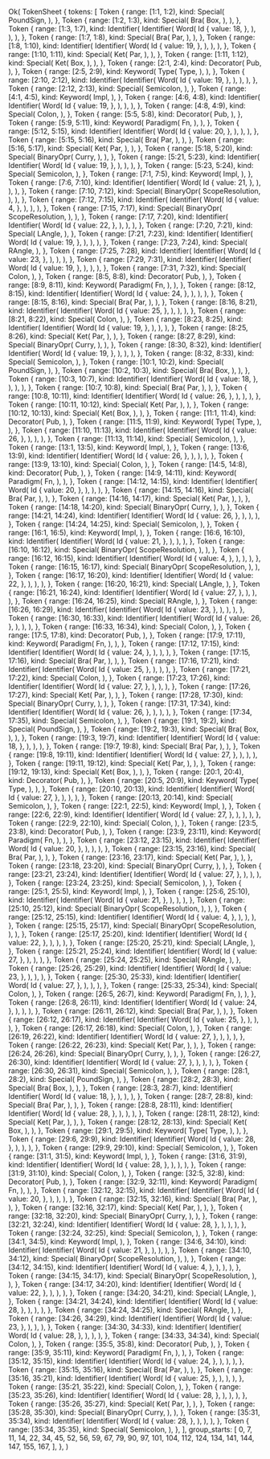 Ok(
    TokenSheet {
        tokens: [
            Token {
                range: [1:1, 1:2),
                kind: Special(
                    PoundSign,
                ),
            },
            Token {
                range: [1:2, 1:3),
                kind: Special(
                    Bra(
                        Box,
                    ),
                ),
            },
            Token {
                range: [1:3, 1:7),
                kind: Identifier(
                    Identifier(
                        Word(
                            Id {
                                value: 18,
                            },
                        ),
                    ),
                ),
            },
            Token {
                range: [1:7, 1:8),
                kind: Special(
                    Bra(
                        Par,
                    ),
                ),
            },
            Token {
                range: [1:8, 1:10),
                kind: Identifier(
                    Identifier(
                        Word(
                            Id {
                                value: 19,
                            },
                        ),
                    ),
                ),
            },
            Token {
                range: [1:10, 1:11),
                kind: Special(
                    Ket(
                        Par,
                    ),
                ),
            },
            Token {
                range: [1:11, 1:12),
                kind: Special(
                    Ket(
                        Box,
                    ),
                ),
            },
            Token {
                range: [2:1, 2:4),
                kind: Decorator(
                    Pub,
                ),
            },
            Token {
                range: [2:5, 2:9),
                kind: Keyword(
                    Type(
                        Type,
                    ),
                ),
            },
            Token {
                range: [2:10, 2:12),
                kind: Identifier(
                    Identifier(
                        Word(
                            Id {
                                value: 19,
                            },
                        ),
                    ),
                ),
            },
            Token {
                range: [2:12, 2:13),
                kind: Special(
                    Semicolon,
                ),
            },
            Token {
                range: [4:1, 4:5),
                kind: Keyword(
                    Impl,
                ),
            },
            Token {
                range: [4:6, 4:8),
                kind: Identifier(
                    Identifier(
                        Word(
                            Id {
                                value: 19,
                            },
                        ),
                    ),
                ),
            },
            Token {
                range: [4:8, 4:9),
                kind: Special(
                    Colon,
                ),
            },
            Token {
                range: [5:5, 5:8),
                kind: Decorator(
                    Pub,
                ),
            },
            Token {
                range: [5:9, 5:11),
                kind: Keyword(
                    Paradigm(
                        Fn,
                    ),
                ),
            },
            Token {
                range: [5:12, 5:15),
                kind: Identifier(
                    Identifier(
                        Word(
                            Id {
                                value: 20,
                            },
                        ),
                    ),
                ),
            },
            Token {
                range: [5:15, 5:16),
                kind: Special(
                    Bra(
                        Par,
                    ),
                ),
            },
            Token {
                range: [5:16, 5:17),
                kind: Special(
                    Ket(
                        Par,
                    ),
                ),
            },
            Token {
                range: [5:18, 5:20),
                kind: Special(
                    BinaryOpr(
                        Curry,
                    ),
                ),
            },
            Token {
                range: [5:21, 5:23),
                kind: Identifier(
                    Identifier(
                        Word(
                            Id {
                                value: 19,
                            },
                        ),
                    ),
                ),
            },
            Token {
                range: [5:23, 5:24),
                kind: Special(
                    Semicolon,
                ),
            },
            Token {
                range: [7:1, 7:5),
                kind: Keyword(
                    Impl,
                ),
            },
            Token {
                range: [7:6, 7:10),
                kind: Identifier(
                    Identifier(
                        Word(
                            Id {
                                value: 21,
                            },
                        ),
                    ),
                ),
            },
            Token {
                range: [7:10, 7:12),
                kind: Special(
                    BinaryOpr(
                        ScopeResolution,
                    ),
                ),
            },
            Token {
                range: [7:12, 7:15),
                kind: Identifier(
                    Identifier(
                        Word(
                            Id {
                                value: 4,
                            },
                        ),
                    ),
                ),
            },
            Token {
                range: [7:15, 7:17),
                kind: Special(
                    BinaryOpr(
                        ScopeResolution,
                    ),
                ),
            },
            Token {
                range: [7:17, 7:20),
                kind: Identifier(
                    Identifier(
                        Word(
                            Id {
                                value: 22,
                            },
                        ),
                    ),
                ),
            },
            Token {
                range: [7:20, 7:21),
                kind: Special(
                    LAngle,
                ),
            },
            Token {
                range: [7:21, 7:23),
                kind: Identifier(
                    Identifier(
                        Word(
                            Id {
                                value: 19,
                            },
                        ),
                    ),
                ),
            },
            Token {
                range: [7:23, 7:24),
                kind: Special(
                    RAngle,
                ),
            },
            Token {
                range: [7:25, 7:28),
                kind: Identifier(
                    Identifier(
                        Word(
                            Id {
                                value: 23,
                            },
                        ),
                    ),
                ),
            },
            Token {
                range: [7:29, 7:31),
                kind: Identifier(
                    Identifier(
                        Word(
                            Id {
                                value: 19,
                            },
                        ),
                    ),
                ),
            },
            Token {
                range: [7:31, 7:32),
                kind: Special(
                    Colon,
                ),
            },
            Token {
                range: [8:5, 8:8),
                kind: Decorator(
                    Pub,
                ),
            },
            Token {
                range: [8:9, 8:11),
                kind: Keyword(
                    Paradigm(
                        Fn,
                    ),
                ),
            },
            Token {
                range: [8:12, 8:15),
                kind: Identifier(
                    Identifier(
                        Word(
                            Id {
                                value: 24,
                            },
                        ),
                    ),
                ),
            },
            Token {
                range: [8:15, 8:16),
                kind: Special(
                    Bra(
                        Par,
                    ),
                ),
            },
            Token {
                range: [8:16, 8:21),
                kind: Identifier(
                    Identifier(
                        Word(
                            Id {
                                value: 25,
                            },
                        ),
                    ),
                ),
            },
            Token {
                range: [8:21, 8:22),
                kind: Special(
                    Colon,
                ),
            },
            Token {
                range: [8:23, 8:25),
                kind: Identifier(
                    Identifier(
                        Word(
                            Id {
                                value: 19,
                            },
                        ),
                    ),
                ),
            },
            Token {
                range: [8:25, 8:26),
                kind: Special(
                    Ket(
                        Par,
                    ),
                ),
            },
            Token {
                range: [8:27, 8:29),
                kind: Special(
                    BinaryOpr(
                        Curry,
                    ),
                ),
            },
            Token {
                range: [8:30, 8:32),
                kind: Identifier(
                    Identifier(
                        Word(
                            Id {
                                value: 19,
                            },
                        ),
                    ),
                ),
            },
            Token {
                range: [8:32, 8:33),
                kind: Special(
                    Semicolon,
                ),
            },
            Token {
                range: [10:1, 10:2),
                kind: Special(
                    PoundSign,
                ),
            },
            Token {
                range: [10:2, 10:3),
                kind: Special(
                    Bra(
                        Box,
                    ),
                ),
            },
            Token {
                range: [10:3, 10:7),
                kind: Identifier(
                    Identifier(
                        Word(
                            Id {
                                value: 18,
                            },
                        ),
                    ),
                ),
            },
            Token {
                range: [10:7, 10:8),
                kind: Special(
                    Bra(
                        Par,
                    ),
                ),
            },
            Token {
                range: [10:8, 10:11),
                kind: Identifier(
                    Identifier(
                        Word(
                            Id {
                                value: 26,
                            },
                        ),
                    ),
                ),
            },
            Token {
                range: [10:11, 10:12),
                kind: Special(
                    Ket(
                        Par,
                    ),
                ),
            },
            Token {
                range: [10:12, 10:13),
                kind: Special(
                    Ket(
                        Box,
                    ),
                ),
            },
            Token {
                range: [11:1, 11:4),
                kind: Decorator(
                    Pub,
                ),
            },
            Token {
                range: [11:5, 11:9),
                kind: Keyword(
                    Type(
                        Type,
                    ),
                ),
            },
            Token {
                range: [11:10, 11:13),
                kind: Identifier(
                    Identifier(
                        Word(
                            Id {
                                value: 26,
                            },
                        ),
                    ),
                ),
            },
            Token {
                range: [11:13, 11:14),
                kind: Special(
                    Semicolon,
                ),
            },
            Token {
                range: [13:1, 13:5),
                kind: Keyword(
                    Impl,
                ),
            },
            Token {
                range: [13:6, 13:9),
                kind: Identifier(
                    Identifier(
                        Word(
                            Id {
                                value: 26,
                            },
                        ),
                    ),
                ),
            },
            Token {
                range: [13:9, 13:10),
                kind: Special(
                    Colon,
                ),
            },
            Token {
                range: [14:5, 14:8),
                kind: Decorator(
                    Pub,
                ),
            },
            Token {
                range: [14:9, 14:11),
                kind: Keyword(
                    Paradigm(
                        Fn,
                    ),
                ),
            },
            Token {
                range: [14:12, 14:15),
                kind: Identifier(
                    Identifier(
                        Word(
                            Id {
                                value: 20,
                            },
                        ),
                    ),
                ),
            },
            Token {
                range: [14:15, 14:16),
                kind: Special(
                    Bra(
                        Par,
                    ),
                ),
            },
            Token {
                range: [14:16, 14:17),
                kind: Special(
                    Ket(
                        Par,
                    ),
                ),
            },
            Token {
                range: [14:18, 14:20),
                kind: Special(
                    BinaryOpr(
                        Curry,
                    ),
                ),
            },
            Token {
                range: [14:21, 14:24),
                kind: Identifier(
                    Identifier(
                        Word(
                            Id {
                                value: 26,
                            },
                        ),
                    ),
                ),
            },
            Token {
                range: [14:24, 14:25),
                kind: Special(
                    Semicolon,
                ),
            },
            Token {
                range: [16:1, 16:5),
                kind: Keyword(
                    Impl,
                ),
            },
            Token {
                range: [16:6, 16:10),
                kind: Identifier(
                    Identifier(
                        Word(
                            Id {
                                value: 21,
                            },
                        ),
                    ),
                ),
            },
            Token {
                range: [16:10, 16:12),
                kind: Special(
                    BinaryOpr(
                        ScopeResolution,
                    ),
                ),
            },
            Token {
                range: [16:12, 16:15),
                kind: Identifier(
                    Identifier(
                        Word(
                            Id {
                                value: 4,
                            },
                        ),
                    ),
                ),
            },
            Token {
                range: [16:15, 16:17),
                kind: Special(
                    BinaryOpr(
                        ScopeResolution,
                    ),
                ),
            },
            Token {
                range: [16:17, 16:20),
                kind: Identifier(
                    Identifier(
                        Word(
                            Id {
                                value: 22,
                            },
                        ),
                    ),
                ),
            },
            Token {
                range: [16:20, 16:21),
                kind: Special(
                    LAngle,
                ),
            },
            Token {
                range: [16:21, 16:24),
                kind: Identifier(
                    Identifier(
                        Word(
                            Id {
                                value: 27,
                            },
                        ),
                    ),
                ),
            },
            Token {
                range: [16:24, 16:25),
                kind: Special(
                    RAngle,
                ),
            },
            Token {
                range: [16:26, 16:29),
                kind: Identifier(
                    Identifier(
                        Word(
                            Id {
                                value: 23,
                            },
                        ),
                    ),
                ),
            },
            Token {
                range: [16:30, 16:33),
                kind: Identifier(
                    Identifier(
                        Word(
                            Id {
                                value: 26,
                            },
                        ),
                    ),
                ),
            },
            Token {
                range: [16:33, 16:34),
                kind: Special(
                    Colon,
                ),
            },
            Token {
                range: [17:5, 17:8),
                kind: Decorator(
                    Pub,
                ),
            },
            Token {
                range: [17:9, 17:11),
                kind: Keyword(
                    Paradigm(
                        Fn,
                    ),
                ),
            },
            Token {
                range: [17:12, 17:15),
                kind: Identifier(
                    Identifier(
                        Word(
                            Id {
                                value: 24,
                            },
                        ),
                    ),
                ),
            },
            Token {
                range: [17:15, 17:16),
                kind: Special(
                    Bra(
                        Par,
                    ),
                ),
            },
            Token {
                range: [17:16, 17:21),
                kind: Identifier(
                    Identifier(
                        Word(
                            Id {
                                value: 25,
                            },
                        ),
                    ),
                ),
            },
            Token {
                range: [17:21, 17:22),
                kind: Special(
                    Colon,
                ),
            },
            Token {
                range: [17:23, 17:26),
                kind: Identifier(
                    Identifier(
                        Word(
                            Id {
                                value: 27,
                            },
                        ),
                    ),
                ),
            },
            Token {
                range: [17:26, 17:27),
                kind: Special(
                    Ket(
                        Par,
                    ),
                ),
            },
            Token {
                range: [17:28, 17:30),
                kind: Special(
                    BinaryOpr(
                        Curry,
                    ),
                ),
            },
            Token {
                range: [17:31, 17:34),
                kind: Identifier(
                    Identifier(
                        Word(
                            Id {
                                value: 26,
                            },
                        ),
                    ),
                ),
            },
            Token {
                range: [17:34, 17:35),
                kind: Special(
                    Semicolon,
                ),
            },
            Token {
                range: [19:1, 19:2),
                kind: Special(
                    PoundSign,
                ),
            },
            Token {
                range: [19:2, 19:3),
                kind: Special(
                    Bra(
                        Box,
                    ),
                ),
            },
            Token {
                range: [19:3, 19:7),
                kind: Identifier(
                    Identifier(
                        Word(
                            Id {
                                value: 18,
                            },
                        ),
                    ),
                ),
            },
            Token {
                range: [19:7, 19:8),
                kind: Special(
                    Bra(
                        Par,
                    ),
                ),
            },
            Token {
                range: [19:8, 19:11),
                kind: Identifier(
                    Identifier(
                        Word(
                            Id {
                                value: 27,
                            },
                        ),
                    ),
                ),
            },
            Token {
                range: [19:11, 19:12),
                kind: Special(
                    Ket(
                        Par,
                    ),
                ),
            },
            Token {
                range: [19:12, 19:13),
                kind: Special(
                    Ket(
                        Box,
                    ),
                ),
            },
            Token {
                range: [20:1, 20:4),
                kind: Decorator(
                    Pub,
                ),
            },
            Token {
                range: [20:5, 20:9),
                kind: Keyword(
                    Type(
                        Type,
                    ),
                ),
            },
            Token {
                range: [20:10, 20:13),
                kind: Identifier(
                    Identifier(
                        Word(
                            Id {
                                value: 27,
                            },
                        ),
                    ),
                ),
            },
            Token {
                range: [20:13, 20:14),
                kind: Special(
                    Semicolon,
                ),
            },
            Token {
                range: [22:1, 22:5),
                kind: Keyword(
                    Impl,
                ),
            },
            Token {
                range: [22:6, 22:9),
                kind: Identifier(
                    Identifier(
                        Word(
                            Id {
                                value: 27,
                            },
                        ),
                    ),
                ),
            },
            Token {
                range: [22:9, 22:10),
                kind: Special(
                    Colon,
                ),
            },
            Token {
                range: [23:5, 23:8),
                kind: Decorator(
                    Pub,
                ),
            },
            Token {
                range: [23:9, 23:11),
                kind: Keyword(
                    Paradigm(
                        Fn,
                    ),
                ),
            },
            Token {
                range: [23:12, 23:15),
                kind: Identifier(
                    Identifier(
                        Word(
                            Id {
                                value: 20,
                            },
                        ),
                    ),
                ),
            },
            Token {
                range: [23:15, 23:16),
                kind: Special(
                    Bra(
                        Par,
                    ),
                ),
            },
            Token {
                range: [23:16, 23:17),
                kind: Special(
                    Ket(
                        Par,
                    ),
                ),
            },
            Token {
                range: [23:18, 23:20),
                kind: Special(
                    BinaryOpr(
                        Curry,
                    ),
                ),
            },
            Token {
                range: [23:21, 23:24),
                kind: Identifier(
                    Identifier(
                        Word(
                            Id {
                                value: 27,
                            },
                        ),
                    ),
                ),
            },
            Token {
                range: [23:24, 23:25),
                kind: Special(
                    Semicolon,
                ),
            },
            Token {
                range: [25:1, 25:5),
                kind: Keyword(
                    Impl,
                ),
            },
            Token {
                range: [25:6, 25:10),
                kind: Identifier(
                    Identifier(
                        Word(
                            Id {
                                value: 21,
                            },
                        ),
                    ),
                ),
            },
            Token {
                range: [25:10, 25:12),
                kind: Special(
                    BinaryOpr(
                        ScopeResolution,
                    ),
                ),
            },
            Token {
                range: [25:12, 25:15),
                kind: Identifier(
                    Identifier(
                        Word(
                            Id {
                                value: 4,
                            },
                        ),
                    ),
                ),
            },
            Token {
                range: [25:15, 25:17),
                kind: Special(
                    BinaryOpr(
                        ScopeResolution,
                    ),
                ),
            },
            Token {
                range: [25:17, 25:20),
                kind: Identifier(
                    Identifier(
                        Word(
                            Id {
                                value: 22,
                            },
                        ),
                    ),
                ),
            },
            Token {
                range: [25:20, 25:21),
                kind: Special(
                    LAngle,
                ),
            },
            Token {
                range: [25:21, 25:24),
                kind: Identifier(
                    Identifier(
                        Word(
                            Id {
                                value: 27,
                            },
                        ),
                    ),
                ),
            },
            Token {
                range: [25:24, 25:25),
                kind: Special(
                    RAngle,
                ),
            },
            Token {
                range: [25:26, 25:29),
                kind: Identifier(
                    Identifier(
                        Word(
                            Id {
                                value: 23,
                            },
                        ),
                    ),
                ),
            },
            Token {
                range: [25:30, 25:33),
                kind: Identifier(
                    Identifier(
                        Word(
                            Id {
                                value: 27,
                            },
                        ),
                    ),
                ),
            },
            Token {
                range: [25:33, 25:34),
                kind: Special(
                    Colon,
                ),
            },
            Token {
                range: [26:5, 26:7),
                kind: Keyword(
                    Paradigm(
                        Fn,
                    ),
                ),
            },
            Token {
                range: [26:8, 26:11),
                kind: Identifier(
                    Identifier(
                        Word(
                            Id {
                                value: 24,
                            },
                        ),
                    ),
                ),
            },
            Token {
                range: [26:11, 26:12),
                kind: Special(
                    Bra(
                        Par,
                    ),
                ),
            },
            Token {
                range: [26:12, 26:17),
                kind: Identifier(
                    Identifier(
                        Word(
                            Id {
                                value: 25,
                            },
                        ),
                    ),
                ),
            },
            Token {
                range: [26:17, 26:18),
                kind: Special(
                    Colon,
                ),
            },
            Token {
                range: [26:19, 26:22),
                kind: Identifier(
                    Identifier(
                        Word(
                            Id {
                                value: 27,
                            },
                        ),
                    ),
                ),
            },
            Token {
                range: [26:22, 26:23),
                kind: Special(
                    Ket(
                        Par,
                    ),
                ),
            },
            Token {
                range: [26:24, 26:26),
                kind: Special(
                    BinaryOpr(
                        Curry,
                    ),
                ),
            },
            Token {
                range: [26:27, 26:30),
                kind: Identifier(
                    Identifier(
                        Word(
                            Id {
                                value: 27,
                            },
                        ),
                    ),
                ),
            },
            Token {
                range: [26:30, 26:31),
                kind: Special(
                    Semicolon,
                ),
            },
            Token {
                range: [28:1, 28:2),
                kind: Special(
                    PoundSign,
                ),
            },
            Token {
                range: [28:2, 28:3),
                kind: Special(
                    Bra(
                        Box,
                    ),
                ),
            },
            Token {
                range: [28:3, 28:7),
                kind: Identifier(
                    Identifier(
                        Word(
                            Id {
                                value: 18,
                            },
                        ),
                    ),
                ),
            },
            Token {
                range: [28:7, 28:8),
                kind: Special(
                    Bra(
                        Par,
                    ),
                ),
            },
            Token {
                range: [28:8, 28:11),
                kind: Identifier(
                    Identifier(
                        Word(
                            Id {
                                value: 28,
                            },
                        ),
                    ),
                ),
            },
            Token {
                range: [28:11, 28:12),
                kind: Special(
                    Ket(
                        Par,
                    ),
                ),
            },
            Token {
                range: [28:12, 28:13),
                kind: Special(
                    Ket(
                        Box,
                    ),
                ),
            },
            Token {
                range: [29:1, 29:5),
                kind: Keyword(
                    Type(
                        Type,
                    ),
                ),
            },
            Token {
                range: [29:6, 29:9),
                kind: Identifier(
                    Identifier(
                        Word(
                            Id {
                                value: 28,
                            },
                        ),
                    ),
                ),
            },
            Token {
                range: [29:9, 29:10),
                kind: Special(
                    Semicolon,
                ),
            },
            Token {
                range: [31:1, 31:5),
                kind: Keyword(
                    Impl,
                ),
            },
            Token {
                range: [31:6, 31:9),
                kind: Identifier(
                    Identifier(
                        Word(
                            Id {
                                value: 28,
                            },
                        ),
                    ),
                ),
            },
            Token {
                range: [31:9, 31:10),
                kind: Special(
                    Colon,
                ),
            },
            Token {
                range: [32:5, 32:8),
                kind: Decorator(
                    Pub,
                ),
            },
            Token {
                range: [32:9, 32:11),
                kind: Keyword(
                    Paradigm(
                        Fn,
                    ),
                ),
            },
            Token {
                range: [32:12, 32:15),
                kind: Identifier(
                    Identifier(
                        Word(
                            Id {
                                value: 20,
                            },
                        ),
                    ),
                ),
            },
            Token {
                range: [32:15, 32:16),
                kind: Special(
                    Bra(
                        Par,
                    ),
                ),
            },
            Token {
                range: [32:16, 32:17),
                kind: Special(
                    Ket(
                        Par,
                    ),
                ),
            },
            Token {
                range: [32:18, 32:20),
                kind: Special(
                    BinaryOpr(
                        Curry,
                    ),
                ),
            },
            Token {
                range: [32:21, 32:24),
                kind: Identifier(
                    Identifier(
                        Word(
                            Id {
                                value: 28,
                            },
                        ),
                    ),
                ),
            },
            Token {
                range: [32:24, 32:25),
                kind: Special(
                    Semicolon,
                ),
            },
            Token {
                range: [34:1, 34:5),
                kind: Keyword(
                    Impl,
                ),
            },
            Token {
                range: [34:6, 34:10),
                kind: Identifier(
                    Identifier(
                        Word(
                            Id {
                                value: 21,
                            },
                        ),
                    ),
                ),
            },
            Token {
                range: [34:10, 34:12),
                kind: Special(
                    BinaryOpr(
                        ScopeResolution,
                    ),
                ),
            },
            Token {
                range: [34:12, 34:15),
                kind: Identifier(
                    Identifier(
                        Word(
                            Id {
                                value: 4,
                            },
                        ),
                    ),
                ),
            },
            Token {
                range: [34:15, 34:17),
                kind: Special(
                    BinaryOpr(
                        ScopeResolution,
                    ),
                ),
            },
            Token {
                range: [34:17, 34:20),
                kind: Identifier(
                    Identifier(
                        Word(
                            Id {
                                value: 22,
                            },
                        ),
                    ),
                ),
            },
            Token {
                range: [34:20, 34:21),
                kind: Special(
                    LAngle,
                ),
            },
            Token {
                range: [34:21, 34:24),
                kind: Identifier(
                    Identifier(
                        Word(
                            Id {
                                value: 28,
                            },
                        ),
                    ),
                ),
            },
            Token {
                range: [34:24, 34:25),
                kind: Special(
                    RAngle,
                ),
            },
            Token {
                range: [34:26, 34:29),
                kind: Identifier(
                    Identifier(
                        Word(
                            Id {
                                value: 23,
                            },
                        ),
                    ),
                ),
            },
            Token {
                range: [34:30, 34:33),
                kind: Identifier(
                    Identifier(
                        Word(
                            Id {
                                value: 28,
                            },
                        ),
                    ),
                ),
            },
            Token {
                range: [34:33, 34:34),
                kind: Special(
                    Colon,
                ),
            },
            Token {
                range: [35:5, 35:8),
                kind: Decorator(
                    Pub,
                ),
            },
            Token {
                range: [35:9, 35:11),
                kind: Keyword(
                    Paradigm(
                        Fn,
                    ),
                ),
            },
            Token {
                range: [35:12, 35:15),
                kind: Identifier(
                    Identifier(
                        Word(
                            Id {
                                value: 24,
                            },
                        ),
                    ),
                ),
            },
            Token {
                range: [35:15, 35:16),
                kind: Special(
                    Bra(
                        Par,
                    ),
                ),
            },
            Token {
                range: [35:16, 35:21),
                kind: Identifier(
                    Identifier(
                        Word(
                            Id {
                                value: 25,
                            },
                        ),
                    ),
                ),
            },
            Token {
                range: [35:21, 35:22),
                kind: Special(
                    Colon,
                ),
            },
            Token {
                range: [35:23, 35:26),
                kind: Identifier(
                    Identifier(
                        Word(
                            Id {
                                value: 28,
                            },
                        ),
                    ),
                ),
            },
            Token {
                range: [35:26, 35:27),
                kind: Special(
                    Ket(
                        Par,
                    ),
                ),
            },
            Token {
                range: [35:28, 35:30),
                kind: Special(
                    BinaryOpr(
                        Curry,
                    ),
                ),
            },
            Token {
                range: [35:31, 35:34),
                kind: Identifier(
                    Identifier(
                        Word(
                            Id {
                                value: 28,
                            },
                        ),
                    ),
                ),
            },
            Token {
                range: [35:34, 35:35),
                kind: Special(
                    Semicolon,
                ),
            },
        ],
        group_starts: [
            0,
            7,
            11,
            14,
            22,
            34,
            45,
            52,
            56,
            59,
            67,
            79,
            90,
            97,
            101,
            104,
            112,
            124,
            134,
            141,
            144,
            147,
            155,
            167,
        ],
    },
)